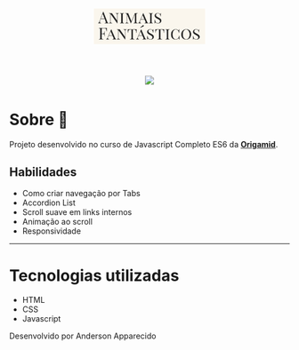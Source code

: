 <h1 align="center" >
    <img src="img/logo.png" width="200px">
</h1>

<h1 align="center">
    <img src="img/apresentacao.gif">
</h1>

# Sobre 🚀
Projeto desenvolvido no curso de  Javascript Completo ES6 da 
[**Origamid**](https://www.origamid.com). 

## Habilidades
- Como criar navegação por Tabs
- Accordion List
- Scroll suave em links internos
- Animação ao scroll
- Responsividade

---

# Tecnologias utilizadas
- HTML
- CSS
- Javascript


Desenvolvido por Anderson Apparecido